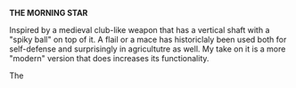 **THE MORNING STAR**

Inspired by a medieval club-like weapon that has a vertical shaft with a "spiky ball" on top of it. A flail or a mace has historiclaly been used both for self-defense and surprisingly in agricultutre as well.
My take on it is a more "modern" version that does increases its functionality.

The 